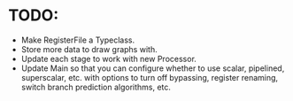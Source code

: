 # TODO: #

* Make RegisterFile a Typeclass.
* Store more data to draw graphs with.
* Update each stage to work with new Processor.
* Update Main so that you can configure whether to use scalar, pipelined,
  superscalar, etc. with options to turn off bypassing, register renaming,
  switch branch prediction algorithms, etc.
